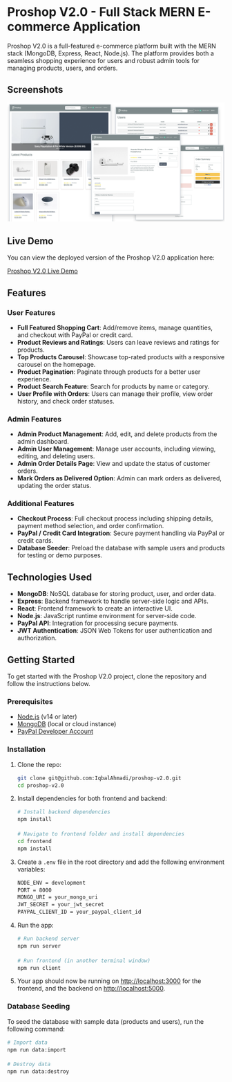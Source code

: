 # Proshop V2.0 - Full Stack MERN E-commerce Application

Proshop V2.0 is a full-featured e-commerce platform built with the MERN stack (MongoDB, Express, React, Node.js). The platform provides both a seamless shopping experience for users and robust admin tools for managing products, users, and orders.

## Screenshots

![Screenshot](/frontend/public/images/screens.png?raw=true 'Project Demo')

## Live Demo

You can view the deployed version of the Proshop V2.0 application here:

[Proshop V2.0 Live Demo](https://proshop-vnvn.onrender.com)

## Features

### User Features

- **Full Featured Shopping Cart**: Add/remove items, manage quantities, and checkout with PayPal or credit card.
- **Product Reviews and Ratings**: Users can leave reviews and ratings for products.
- **Top Products Carousel**: Showcase top-rated products with a responsive carousel on the homepage.
- **Product Pagination**: Paginate through products for a better user experience.
- **Product Search Feature**: Search for products by name or category.
- **User Profile with Orders**: Users can manage their profile, view order history, and check order statuses.

### Admin Features

- **Admin Product Management**: Add, edit, and delete products from the admin dashboard.
- **Admin User Management**: Manage user accounts, including viewing, editing, and deleting users.
- **Admin Order Details Page**: View and update the status of customer orders.
- **Mark Orders as Delivered Option**: Admin can mark orders as delivered, updating the order status.

### Additional Features

- **Checkout Process**: Full checkout process including shipping details, payment method selection, and order confirmation.
- **PayPal / Credit Card Integration**: Secure payment handling via PayPal or credit cards.
- **Database Seeder**: Preload the database with sample users and products for testing or demo purposes.

## Technologies Used

- **MongoDB**: NoSQL database for storing product, user, and order data.
- **Express**: Backend framework to handle server-side logic and APIs.
- **React**: Frontend framework to create an interactive UI.
- **Node.js**: JavaScript runtime environment for server-side code.
- **PayPal API**: Integration for processing secure payments.
- **JWT Authentication**: JSON Web Tokens for user authentication and authorization.

## Getting Started

To get started with the Proshop V2.0 project, clone the repository and follow the instructions below.

### Prerequisites

- [Node.js](https://nodejs.org/) (v14 or later)
- [MongoDB](https://www.mongodb.com/) (local or cloud instance)
- [PayPal Developer Account](https://developer.paypal.com/)

### Installation

1. Clone the repo:

   ```bash
   git clone git@github.com:IqbalAhmadi/proshop-v2.0.git
   cd proshop-v2.0
   ```

2. Install dependencies for both frontend and backend:

   ```bash
   # Install backend dependencies
   npm install

   # Navigate to frontend folder and install dependencies
   cd frontend
   npm install
   ```

3. Create a `.env` file in the root directory and add the following environment variables:

   ```bash
   NODE_ENV = development
   PORT = 8000
   MONGO_URI = your_mongo_uri
   JWT_SECRET = your_jwt_secret
   PAYPAL_CLIENT_ID = your_paypal_client_id
   ```

4. Run the app:

   ```bash
   # Run backend server
   npm run server

   # Run frontend (in another terminal window)
   npm run client
   ```

5. Your app should now be running on [http://localhost:3000](http://localhost:3000) for the frontend, and the backend on [http://localhost:5000](http://localhost:8000).

### Database Seeding

To seed the database with sample data (products and users), run the following command:

```bash
# Import data
npm run data:import

# Destroy data
npm run data:destroy
```

